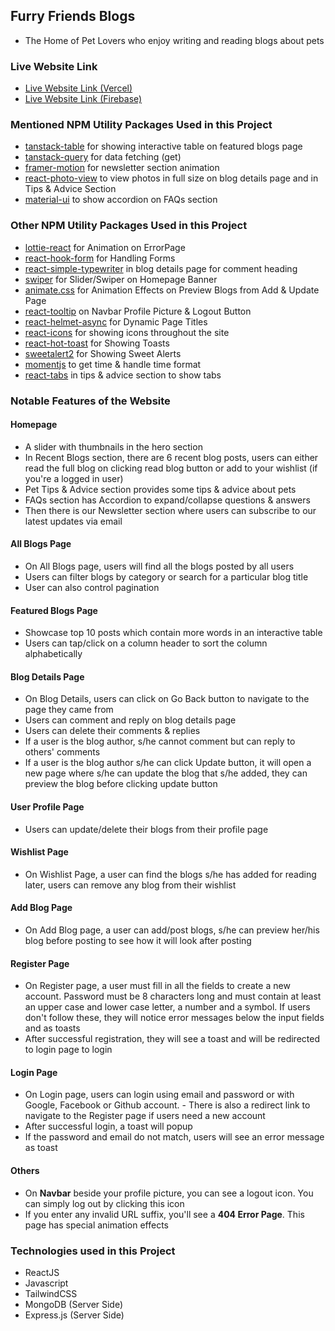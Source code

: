 ## Furry Friends Blogs

- The Home of Pet Lovers who enjoy writing and reading blogs about pets

### Live Website Link

- [Live Website Link (Vercel)](https://furry-friends-blogs-nhb.vercel.app)
- [Live Website Link (Firebase)](https://furry-friends-dcbd4.web.app)

### Mentioned NPM Utility Packages Used in this Project

- [tanstack-table](https://tanstack.com/table/latest) for showing interactive table on featured blogs page
- [tanstack-query](https://tanstack.com/query/latest) for data fetching (get)
- [framer-motion](https://www.npmjs.com/package/framer-motion) for newsletter section animation
- [react-photo-view](https://www.npmjs.com/package/react-photo-view) to view photos in full size on blog details page and in Tips & Advice Section
- [material-ui](https://mui.com/material-ui/) to show accordion on FAQs section

### Other NPM Utility Packages Used in this Project

- [lottie-react](https://lottiereact.com/components/Lottie#getting-started) for Animation on ErrorPage
- [react-hook-form](https://react-hook-form.com/) for Handling Forms
- [react-simple-typewriter](https://www.npmjs.com/package/react-simple-typewriter) in blog details page for comment heading
- [swiper](https://swiperjs.com/) for Slider/Swiper on Homepage Banner
- [animate.css](https://animate.style/) for Animation Effects on Preview Blogs from Add & Update Page
- [react-tooltip](https://react-tooltip.com/) on Navbar Profile Picture & Logout Button
- [react-helmet-async](https://www.npmjs.com/package/react-helmet-async) for Dynamic Page Titles
- [react-icons](https://react-icons.github.io/react-icons/) for showing icons throughout the site
- [react-hot-toast](https://react-hot-toast.com/) for Showing Toasts
- [sweetalert2](https://sweetalert2.github.io/) for Showing Sweet Alerts
- [momentjs](https://momentjs.com/) to get time & handle time format
- [react-tabs](https://www.npmjs.com/package/react-tabs) in tips & advice section to show tabs

### Notable Features of the Website

#### Homepage

- A slider with thumbnails in the hero section
- In Recent Blogs section, there are 6 recent blog posts, users can either read the full blog on clicking read blog button or add to your wishlist (if you're a logged in user)
- Pet Tips & Advice section provides some tips & advice about pets
- FAQs section has Accordion to expand/collapse questions & answers
- Then there is our Newsletter section where users can subscribe to our latest updates via email

#### All Blogs Page

- On All Blogs page, users will find all the blogs posted by all users
- Users can filter blogs by category or search for a particular blog title
- User can also control pagination

#### Featured Blogs Page

- Showcase top 10 posts which contain more words in an interactive table
- Users can tap/click on a column header to sort the column alphabetically

#### Blog Details Page

- On Blog Details, users can click on Go Back button to navigate to the page they came from
- Users can comment and reply on blog details page
- Users can delete their comments & replies
- If a user is the blog author, s/he cannot comment but can reply to others' comments
- If a user is the blog author s/he can click Update button, it will open a new page where s/he can update the blog that s/he added, they can preview the blog before clicking update button

#### User Profile Page

- Users can update/delete their blogs from their profile page

#### Wishlist Page

- On Wishlist Page, a user can find the blogs s/he has added for reading later, users can remove any blog from their wishlist

#### Add Blog Page

- On Add Blog page, a user can add/post blogs, s/he can preview her/his blog before posting to see how it will look after posting

#### Register Page

- On Register page, a user must fill in all the fields to create a new account. Password must be 8 characters long and must contain at least an upper case and lower case letter, a number and a symbol. If users don't follow these, they will notice error messages below the input fields and as toasts
- After successful registration, they will see a toast and will be redirected to login page to login

#### Login Page

- On Login page, users can login using email and password or with Google, Facebook or Github account. - There is also a redirect link to navigate to the Register page if users need a new account
- After successful login, a toast will popup
- If the password and email do not match, users will see an error message as toast

#### Others

- On **Navbar** beside your profile picture, you can see a logout icon. You can simply log out by clicking this icon
- If you enter any invalid URL suffix, you'll see a **404 Error Page**. This page has special animation effects

### Technologies used in this Project

- ReactJS
- Javascript
- TailwindCSS
- MongoDB (Server Side)
- Express.js (Server Side)
